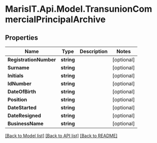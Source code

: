 
# MarisIT.Api.Model.TransunionCommercialPrincipalArchive

## Properties

Name | Type | Description | Notes
------------ | ------------- | ------------- | -------------
**RegistrationNumber** | **string** |  | [optional] 
**Surname** | **string** |  | [optional] 
**Initials** | **string** |  | [optional] 
**IdNumber** | **string** |  | [optional] 
**DateOfBirth** | **string** |  | [optional] 
**Position** | **string** |  | [optional] 
**DateStarted** | **string** |  | [optional] 
**DateResigned** | **string** |  | [optional] 
**BusinessName** | **string** |  | [optional] 

[[Back to Model list]](../README.md#documentation-for-models)
[[Back to API list]](../README.md#documentation-for-api-endpoints)
[[Back to README]](../README.md)

